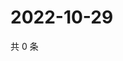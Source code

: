 # 2022-10-29

共 0 条

<!-- BEGIN WEIBO -->
<!-- 最后更新时间 Sat Oct 29 2022 02:22:11 GMT+0800 (China Standard Time) -->

<!-- END WEIBO -->
